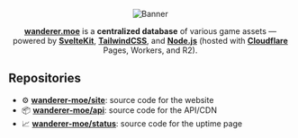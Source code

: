 <div align="center">

![Banner]

[**wanderer.moe**][wanderer.moe] is a **centralized database** of various game assets — powered by [**SvelteKit**](https://kit.svelte.dev/), [**TailwindCSS**](https://tailwindcss.com/), and [**Node.js**](https://nodejs.org/en) (hosted with [**Cloudflare**](https://www.cloudflare.com/) Pages, Workers, and R2).

</div>

## Repositories

- ⚙️ [**wanderer-moe/site**][Site]: source code for the website
- 📦️ [**wanderer-moe/api**][API]: source code for the API/CDN
- 📈 [**wanderer-moe/status**][Status]: source code for the uptime page

[Banner]: https://files.catbox.moe/ye77zq.svg
[wanderer.moe]: https://wanderer.moe
[Site]: https://github.com/wanderer-moe/site
[API]: https://github.com/wanderer-moe/api
[Status]: https://github.com/wanderer-moe/status
